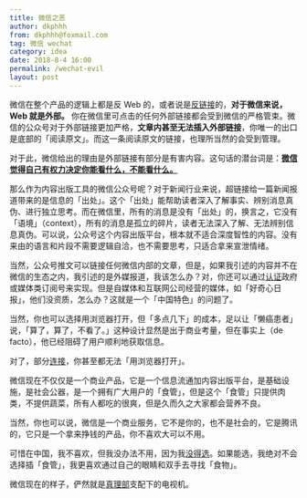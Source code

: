```yaml
---
title: 微信之恶
author: dkphhh
from: dkphhh@foxmail.com
tag: 微信 wechat
category: idea
date: 2018-8-4 16:00
permalink: /wechat-evil
layout: post
---
```


微信在整个产品的逻辑上都是反 Web 的，或者说是[反链接](https://kf.qq.com/faq/170118UnqeUZ170118mUb6fu.html)的，**对于微信来说，Web 就是外部。** 你在微信里可点击的任何外部链接都会受到微信的严格管束。微信的公众号对于外部链接更加严格，**文章内甚至无法插入外部链接**，你唯一的出口是底部的「阅读原文」。而这一条阅读原文的链接，也理所当然的会受到管理。

对于此，微信给出的理由是外部链接有部分是有害内容。这句话的潜台词是：[**微信觉得自己有权力决定你能看什么，不能看什么。**](https://www.thepaper.cn/newsDetail_forward_2138733)

那么作为内容出版工具的微信公众号呢？对于新闻行业来说，超链接给一篇新闻报道带来的是信息的「出处」。这个「出处」能帮助读者深入了解事实、辨别消息真伪、进行独立思考。而在微信里，所有的消息是没有「出处」的，换言之，它没有「语境」（context），所有的消息是孤立的碎片，读者无法深入了解、无法辨别信息真伪。可以说，公众号这个内容出版平台，根本就不适合深度智性的内容。没有来由的语言和片段不需要逻辑自洽，也不需要思考，只适合拿来宣泄情绪。

当然，公众号推文可以链接任何微信内部的文章，但是，如果我引述的内容并不在微信的生态之内，我引述的是外媒报道，我该怎么办？对，你还可以通过[认证](http://kf.qq.com/faq/161220eeuIVn161220aE3a22.html)政府或媒体类订阅号来实现。但是自媒体和互联网公司经营的媒体，如「好奇心日报」，他们没资质，怎么办？这就是一个「中国特色」的问题了。

当然，你也可以选择用浏览器打开，但「多点几下」的成本，足以让「懒癌患者」说，「算了，算了，不看了。」这种设计显然是出于商业考量，但在事实上（de facto），他已经阻碍了用户顺利地获取信息。

对了，部分[连接](https://blog.yitianshijie.net/2018/02/02/wechat-equals-gfw/)，你甚至都无法「用浏览器打开」。

微信现在不仅仅是一个商业产品，它是一个信息流通加内容出版平台，是基础设施，是社会公器，是一个拥有广大用户的「食管」，但是这个「食管」只提供肉类，不提供蔬菜，所有人都吃的很爽，但是久而久之大家都会营养不良。

当然，你也可以说，微信是一个商业服务，它不是你的，也不是社会的，它是腾讯的，它只是一个拿来挣钱的产品，你不喜欢大可以不用。

可惜在中国，我不喜欢，但我没办法不用，因为我[没得选](./outside-wechat)。如果能选，我绝对不会选择插「食管」，我更喜欢通过自己的眼睛和双手去寻找「食物」。

微信现在的样子，俨然就是[真理部](https://zh.wikipedia.org/wiki/%E7%9C%9F%E7%90%86%E9%83%A8)支配下的电视机。  